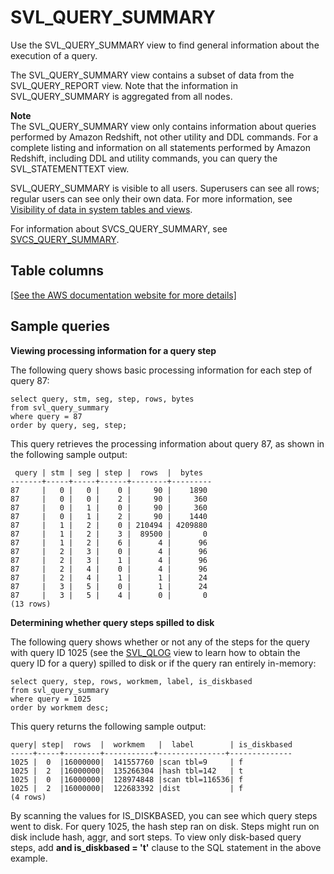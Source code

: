 # SVL\_QUERY\_SUMMARY<a name="r_SVL_QUERY_SUMMARY"></a>

Use the SVL\_QUERY\_SUMMARY view to find general information about the execution of a query\.

The SVL\_QUERY\_SUMMARY view contains a subset of data from the SVL\_QUERY\_REPORT view\. Note that the information in SVL\_QUERY\_SUMMARY is aggregated from all nodes\. 

**Note**  
 The SVL\_QUERY\_SUMMARY view only contains information about queries performed by Amazon Redshift, not other utility and DDL commands\. For a complete listing and information on all statements performed by Amazon Redshift, including DDL and utility commands, you can query the SVL\_STATEMENTTEXT view\.

SVL\_QUERY\_SUMMARY is visible to all users\. Superusers can see all rows; regular users can see only their own data\. For more information, see [Visibility of data in system tables and views](c_visibility-of-data.md)\.

For information about SVCS\_QUERY\_SUMMARY, see [SVCS\_QUERY\_SUMMARY](r_SVCS_QUERY_SUMMARY.md)\.

## Table columns<a name="r_SVL_QUERY_SUMMARY-table-columns"></a>

[\[See the AWS documentation website for more details\]](http://docs.aws.amazon.com/redshift/latest/dg/r_SVL_QUERY_SUMMARY.html)

## Sample queries<a name="r_SVL_QUERY_SUMMARY-sample-queries"></a>

 **Viewing processing information for a query step** 

The following query shows basic processing information for each step of query 87: 

```
select query, stm, seg, step, rows, bytes
from svl_query_summary
where query = 87
order by query, seg, step;
```

This query retrieves the processing information about query 87, as shown in the following sample output: 

```
 query | stm | seg | step |  rows  |  bytes
-------+-----+-----+------+--------+---------
87     |   0 |   0 |    0 |     90 |    1890 
87     |   0 |   0 |    2 |     90 |     360 
87     |   0 |   1 |    0 |     90 |     360 
87     |   0 |   1 |    2 |     90 |    1440 
87     |   1 |   2 |    0 | 210494 | 4209880 
87     |   1 |   2 |    3 |  89500 |       0 
87     |   1 |   2 |    6 |      4 |      96 
87     |   2 |   3 |    0 |      4 |      96 
87     |   2 |   3 |    1 |      4 |      96 
87     |   2 |   4 |    0 |      4 |      96 
87     |   2 |   4 |    1 |      1 |      24 
87     |   3 |   5 |    0 |      1 |      24 
87     |   3 |   5 |    4 |      0 |       0 
(13 rows)
```

 **Determining whether query steps spilled to disk** 

The following query shows whether or not any of the steps for the query with query ID 1025 \(see the [SVL\_QLOG](r_SVL_QLOG.md) view to learn how to obtain the query ID for a query\) spilled to disk or if the query ran entirely in\-memory: 

```
select query, step, rows, workmem, label, is_diskbased
from svl_query_summary
where query = 1025
order by workmem desc;
```

This query returns the following sample output: 

```
query| step|  rows  |  workmem   |  label        | is_diskbased
-----+-----+--------+-----------+---------------+--------------
1025 |  0  |16000000|  141557760 |scan tbl=9     | f
1025 |  2  |16000000|  135266304 |hash tbl=142   | t
1025 |  0  |16000000|  128974848 |scan tbl=116536| f
1025 |  2  |16000000|  122683392 |dist           | f
(4 rows)
```

By scanning the values for IS\_DISKBASED, you can see which query steps went to disk\. For query 1025, the hash step ran on disk\. Steps might run on disk include hash, aggr, and sort steps\. To view only disk\-based query steps, add **and is\_diskbased = 't'** clause to the SQL statement in the above example\.